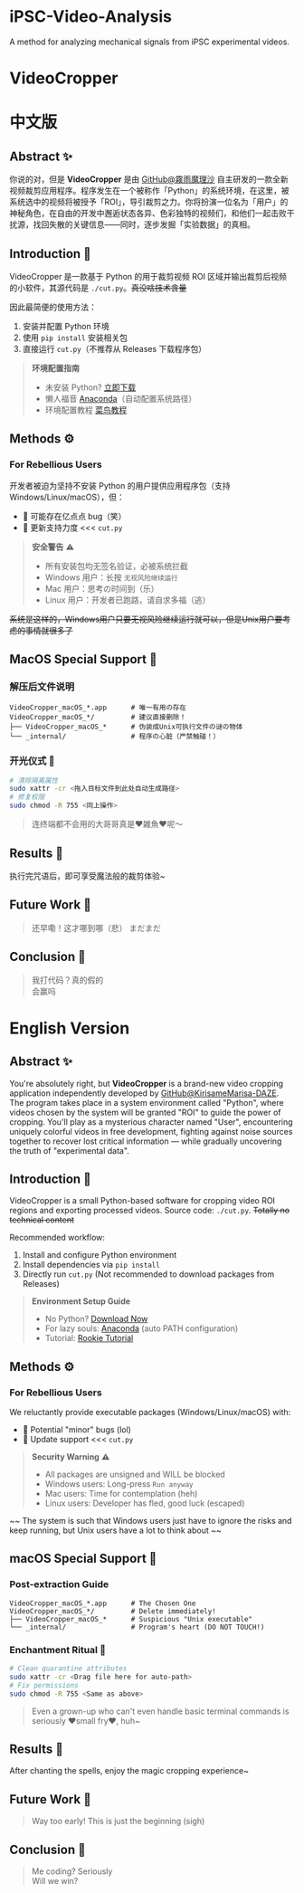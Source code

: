 # iPSC-Video-Analysis
A method for analyzing mechanical signals from iPSC experimental videos.

# VideoCropper

# 中文版

## Abstract ✨
你说的对，但是 **VideoCropper** 是由 [GitHub@霧雨魔理沙](https://github.com/KirisameMarisa-DAZE/) 自主研发的一款全新视频裁剪应用程序。程序发生在一个被称作「Python」的系统环境，在这里，被系统选中的视频将被授予「ROI」，导引裁剪之力。你将扮演一位名为「用户」的神秘角色，在自由的开发中邂逅状态各异、色彩独特的视频们，和他们一起击败干扰源，找回失散的关键信息——同时，逐步发掘「实验数据」的真相。

## Introduction 🎯
VideoCropper 是一款基于 Python 的用于裁剪视频 ROI 区域并输出裁剪后视频的小软件，其源代码是 `./cut.py`。~~真没啥技术含量~~

因此最简便的使用方法：
1. 安装并配置 Python 环境
2. 使用 `pip install` 安装相关包
3. 直接运行 `cut.py`（不推荐从 Releases 下载程序包）

> **环境配置指南**  
> - 未安装 Python? [立即下载](https://www.python.org/downloads/)  
> - 懒人福音 [Anaconda](https://www.anaconda.com/download)（自动配置系统路径）  
> - 环境配置教程 [菜鸟教程](https://www.runoob.com/python3/)

## Methods ⚙️
### For Rebellious Users
开发者被迫为坚持不安装 Python 的用户提供应用程序包（支持 Windows/Linux/macOS），但：
- 🐛 可能存在亿点点 bug（笑）
- 🔄 更新支持力度 <<< `cut.py`

> **安全警告** ⚠️  
> - 所有安装包均无签名验证，必被系统拦截  
> - Windows 用户：长按 `无视风险继续运行`  
> - Mac 用户：思考の时间到（乐）  
> - Linux 用户：开发者已跑路，请自求多福（逃）

~~系统是这样的，Windows用户只要无视风险继续运行就可以，但是Unix用户要考虑的事情就很多了~~

## MacOS Special Support 🍎
### 解压后文件说明
```
VideoCropper_macOS_*.app      # 唯一有用の存在
VideoCropper_macOS_*/         # 建议直接删除！
├── VideoCropper_macOS_*      # 伪装成Unix可执行文件の谜の物体
└── _internal/                # 程序の心脏（严禁触碰！）
```

### 开光仪式 🔮
```bash
# 清除隔离属性
sudo xattr -cr <拖入目标文件到此处自动生成路径>
# 修复权限
sudo chmod -R 755 <同上操作>
```

> 连终端都不会用的大哥哥真是❤️雑魚❤️呢～

## Results 🎉
执行完咒语后，即可享受魔法般的裁剪体验~

## Future Work 🌌
> 还早嘞！这才哪到哪（悲）
> まだまだ

## Conclusion 🤔
> 我打代码？真的假的  
> 会赢吗


# English Version

## Abstract ✨
You're absolutely right, but **VideoCropper** is a brand-new video cropping application independently developed by [GitHub@KirisameMarisa-DAZE](https://github.com/KirisameMarisa-DAZE). The program takes place in a system environment called "Python", where videos chosen by the system will be granted "ROI" to guide the power of cropping. You'll play as a mysterious character named "User", encountering uniquely colorful videos in free development, fighting against noise sources together to recover lost critical information — while gradually uncovering the truth of "experimental data".

## Introduction 🎯
VideoCropper is a small Python-based software for cropping video ROI regions and exporting processed videos. Source code: `./cut.py`. ~~Totally no technical content~~

Recommended workflow:
1. Install and configure Python environment
2. Install dependencies via `pip install`
3. Directly run `cut.py` (Not recommended to download packages from Releases)

> **Environment Setup Guide**  
> - No Python? [Download Now](https://www.python.org/downloads/)  
> - For lazy souls: [Anaconda](https://www.anaconda.com/download) (auto PATH configuration)  
> - Tutorial: [Rookie Tutorial](https://www.runoob.com/python3/)

## Methods ⚙️
### For Rebellious Users
We reluctantly provide executable packages (Windows/Linux/macOS) with:
- 🐛 Potential "minor" bugs (lol)
- 🔄 Update support <<< `cut.py`

> **Security Warning** ⚠️  
> - All packages are unsigned and WILL be blocked  
> - Windows users: Long-press `Run anyway`  
> - Mac users: Time for contemplation (heh)  
> - Linux users: Developer has fled, good luck (escaped)

~~ The system is such that Windows users just have to ignore the risks and keep running, but Unix users have a lot to think about ~~

## macOS Special Support 🍎
### Post-extraction Guide
```
VideoCropper_macOS_*.app      # The Chosen One
VideoCropper_macOS_*/         # Delete immediately!
├── VideoCropper_macOS_*      # Suspicious "Unix executable"
└── _internal/                # Program's heart (DO NOT TOUCH!)
```

### Enchantment Ritual 🔮
```bash
# Clean quarantine attributes
sudo xattr -cr <Drag file here for auto-path>
# Fix permissions
sudo chmod -R 755 <Same as above>
```

> Even a grown-up who can't even handle basic terminal commands is seriously ❤️small fry❤️, huh~

## Results 🎉
After chanting the spells, enjoy the magic cropping experience~

## Future Work 🌌
> Way too early! This is just the beginning (sigh)

## Conclusion 🤔
> Me coding? Seriously  
> Will we win?
